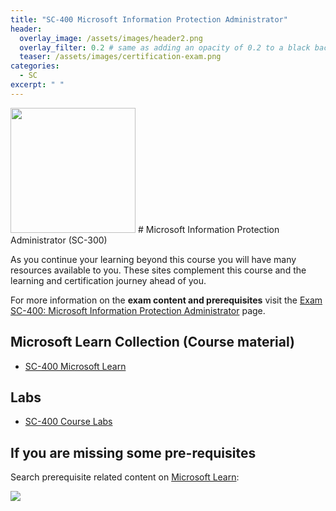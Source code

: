 ```yaml
---
title: "SC-400 Microsoft Information Protection Administrator"
header:
  overlay_image: /assets/images/header2.png
  overlay_filter: 0.2 # same as adding an opacity of 0.2 to a black background
  teaser: /assets/images/certification-exam.png
categories:
  - SC
excerpt: " "
---
```


<img src="../../assets/images/certification-exam.png" width="200" height="200">
# Microsoft Information Protection Administrator (SC-300) 

As you continue your learning beyond this course you will have many resources available to you. These sites complement this course and the learning and certification journey ahead of you.

For more information on the **exam content and prerequisites** visit the [Exam SC-400: Microsoft Information Protection Administrator](https://learn.microsoft.com/en-us/certifications/exams/sc-400) page.

## Microsoft Learn Collection (Course material)
- [SC-400 Microsoft Learn](https://aka.ms/courseSC-400)

## Labs
- [SC-400 Course Labs](https://aka.ms/sc400labs)

## If you are missing some pre-requisites
Search prerequisite related content on [Microsoft Learn](https://learn.microsoft.com/en-us/training/browse/):

<img src="../../assets/images/learn-search.png">